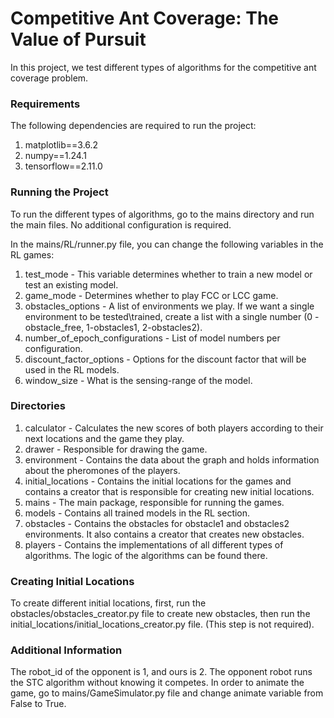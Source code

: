<h1>Competitive Ant Coverage: The Value of Pursuit
</h1>
In this project, we test different types of algorithms for the competitive ant coverage problem.


<h3>Requirements</h3>
The following dependencies are required to run the project:

1. matplotlib==3.6.2
2. numpy==1.24.1
3. tensorflow==2.11.0

<h3>Running the Project</h3>
To run the different types of algorithms, go to the mains directory and run the main files. No additional configuration
is required.

In the mains/RL/runner.py file, you can change the following variables in the RL games:

1. test_mode - This variable determines whether to train a new model or test an existing model.
2. game_mode - Determines whether to play FCC or LCC game.
3. obstacles_options - A list of environments we play. If we want a single environment to be tested\trained, create a
   list with a single number (0 - obstacle_free, 1-obstacles1, 2-obstacles2).
4. number_of_epoch_configurations - List of model numbers per configuration.
5. discount_factor_options - Options for the discount factor that will be used in the RL models.
6. window_size - What is the sensing-range of the model.

<h3>Directories</h3>

1. calculator - Calculates the new scores of both players according to their next locations and the game they play.
2. drawer - Responsible for drawing the game.
3. environment - Contains the data about the graph and holds information about the pheromones of the players.
4. initial_locations - Contains the initial locations for the games and contains a creator that is responsible for
   creating new initial locations.
5. mains - The main package, responsible for running the games.
6. models - Contains all trained models in the RL section.
7. obstacles - Contains the obstacles for obstacle1 and obstacles2 environments. It also contains a creator that creates
   new obstacles.
8. players - Contains the implementations of all different types of algorithms. The logic of the algorithms can be found
   there.

<h3>Creating Initial Locations</h3>
To create different initial locations, first, run the obstacles/obstacles_creator.py file to create new obstacles, then
run the initial_locations/initial_locations_creator.py file. (This step is not required).

<h3>Additional Information</h3>
The robot_id of the opponent is 1, and ours is 2. The opponent robot runs the STC algorithm without knowing it competes.
In order to animate the game, go to mains/GameSimulator.py file and change animate variable from False to True.